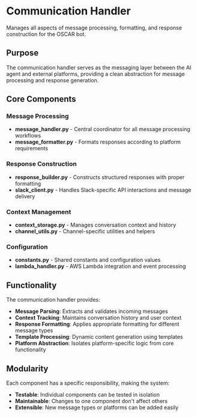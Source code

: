 # Communication Handler

Manages all aspects of message processing, formatting, and response construction for the OSCAR bot.

## Purpose

The communication handler serves as the messaging layer between the AI agent and external platforms, providing a clean abstraction for message processing and response generation.

## Core Components

### Message Processing
- **message_handler.py** - Central coordinator for all message processing workflows
- **message_formatter.py** - Formats responses according to platform requirements

### Response Construction  
- **response_builder.py** - Constructs structured responses with proper formatting
- **slack_client.py** - Handles Slack-specific API interactions and message delivery

### Context Management
- **context_storage.py** - Manages conversation context and history
- **channel_utils.py** - Channel-specific utilities and helpers

### Configuration
- **constants.py** - Shared constants and configuration values
- **lambda_handler.py** - AWS Lambda integration and event processing

## Functionality

The communication handler provides:

- **Message Parsing**: Extracts and validates incoming messages
- **Context Tracking**: Maintains conversation history and user context
- **Response Formatting**: Applies appropriate formatting for different message types
- **Template Processing**: Dynamic content generation using templates
- **Platform Abstraction**: Isolates platform-specific logic from core functionality

## Modularity

Each component has a specific responsibility, making the system:
- **Testable**: Individual components can be tested in isolation
- **Maintainable**: Changes to one component don't affect others
- **Extensible**: New message types or platforms can be added easily